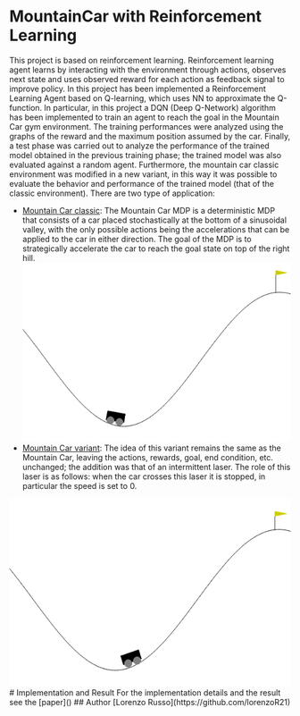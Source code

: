 # MountainCar with Reinforcement Learning
This project is based on reinforcement learning. Reinforcement learning agent learns by interacting with the environment through actions, observes next state and uses observed reward for each action as feedback signal to improve policy. In this project has been implemented a Reinforcement Learning Agent based on Q-learning, which uses NN to approximate the Q-function.
In particular, in this project a DQN (Deep Q-Network) algorithm has been implemented to train an agent to reach the goal in the Mountain Car gym environment. The training performances were analyzed using the graphs of the reward and the maximum position assumed by the car. Finally, a test phase was carried out to analyze the performance of the trained model obtained in the previous training phase; the trained model was also evaluated against a random agent. Furthermore, the mountain car classic environment was modified in a new variant, in this way it was possible to evaluate the behavior and performance of the trained model (that of the classic environment).
There are two type of application:
* [Mountain Car classic](MountainCar.ipynb): The Mountain Car MDP is a deterministic MDP that consists of a car placed stochastically at the bottom of a sinusoidal valley, with the only possible actions being the accelerations that can be applied to the car in either direction. The goal of the MDP is to strategically accelerate the car to reach the goal state on top of the right hill. <img src="https://github.com/lorenzoR21/MountainCar-ReinforcementLearning/blob/main/TEST_Classic.gif">
* [Mountain Car variant](MountainCar_modLaser.ipynb): The idea of this variant remains the same as the Mountain Car, leaving the actions, rewards, goal, end condition, etc. unchanged; the addition was that of an intermittent laser. The role of this laser is as follows: when the car crosses this laser it is stopped, in particular the speed is set to 0.
 <img src="https://github.com/lorenzoR21/MountainCar-ReinforcementLearning/blob/main/TEST_Variant.gif">
# Implementation and Result
For the implementation details and the result see the [paper]()
## Author
[Lorenzo Russo](https://github.com/lorenzoR21)

